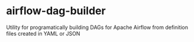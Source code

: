 # airflow-dag-builder
Utility for programatically building DAGs for Apache Airflow from definition files created in YAML or JSON
